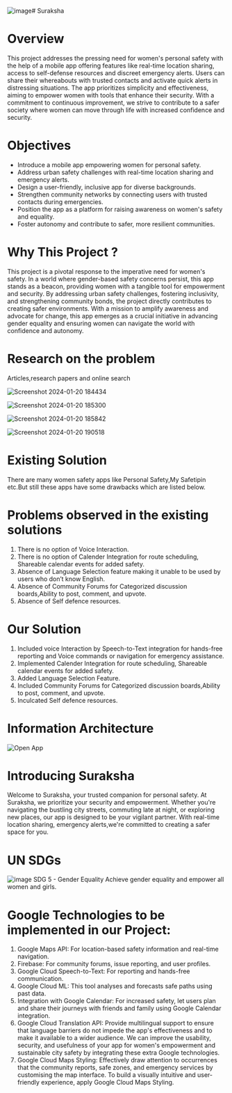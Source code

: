 ![image](https://github.com/ShaikArshidBanu/Suraksha/assets/107802389/9b4f3812-8b77-4169-9c5d-1db623a8e187)# Suraksha
# Overview 
This project addresses the pressing need for women's personal safety with the help of a mobile app offering features like real-time location sharing, access to self-defense resources and discreet emergency alerts. Users can share their whereabouts with trusted contacts and activate quick alerts in distressing situations. The app prioritizes simplicity and effectiveness, aiming to empower women with tools that enhance their security.  With a commitment to continuous improvement, we strive to contribute to a safer society where women can move through life with increased confidence and security.
# Objectives 
- Introduce a mobile app empowering women for personal safety.  
- Address urban safety challenges with real-time location sharing and emergency alerts.  
- Design a user-friendly, inclusive app for diverse backgrounds.  
- Strengthen community networks by connecting users with trusted contacts during emergencies.  
- Position the app as a platform for raising awareness on women's safety and equality.  
- Foster autonomy and contribute to safer, more resilient communities.
# Why This Project ?
This project is a pivotal response to the imperative need for women's safety. In a world where gender-based safety concerns persist, this app stands as a beacon, providing women with a tangible tool for empowerment and security. By addressing urban safety challenges, fostering inclusivity, and strengthening community bonds, the project directly contributes to creating safer environments. With a mission to amplify awareness and advocate for change, this app emerges as a crucial initiative in advancing gender equality and ensuring women can navigate the world with confidence and autonomy.
# Research on the problem
Articles,research papers and online search

![Screenshot 2024-01-20 184434](https://github.com/ShaikArshidBanu/Suraksha/assets/112767165/821e6ac3-bd7d-4874-9f59-e339d4628b16)

![Screenshot 2024-01-20 185300](https://github.com/ShaikArshidBanu/Suraksha/assets/112767165/e300f235-5f09-427e-8003-71c25682cb75)

![Screenshot 2024-01-20 185842](https://github.com/ShaikArshidBanu/Suraksha/assets/112767165/f87df10e-d5a0-46cc-8694-ad93a54bd154)

![Screenshot 2024-01-20 190518](https://github.com/ShaikArshidBanu/Suraksha/assets/112767165/3e54ae6e-d228-4bbd-9dd7-fdf6d3060da0)

# Existing Solution
There are many women safety apps like Personal Safety,My Safetipin etc.But still these apps have some drawbacks which are listed below.

# Problems observed in the existing solutions
1. There is no option of Voice Interaction.
2. There is no option of Calender Integration for route scheduling, Shareable calendar events for added safety.
3. Absence of Language Selection feature making it unable to be used by users who don’t know English.
4. Absence of Community Forums for Categorized discussion boards,Ability to post, comment, and upvote.
5. Absence of Self defence resources.

# Our Solution 
1. Included voice Interaction by Speech-to-Text integration for hands-free reporting and Voice  commands or navigation for emergency assistance.
2. Implemented Calender Integration for route scheduling, Shareable calendar events for added safety.
3. Added Language Selection Feature.
4. Included Community Forums for Categorized discussion boards,Ability to post, comment, and upvote.
5. Inculcated Self defence resources.
 # Information Architecture
![Open App](https://github.com/ShaikArshidBanu/Suraksha/assets/112767165/8646cba0-be3f-40c4-a807-cf0ff28d85c5)

# Introducing Suraksha

Welcome to Suraksha, your trusted companion for personal safety. At Suraksha, we prioritize your security and empowerment. Whether you're navigating the bustling city streets, commuting late at night, or exploring new places, our app is designed to be your vigilant partner. With real-time location sharing, emergency alerts,we're committed to creating a safer space for you.  

# UN SDGs
![image](https://github.com/ShaikArshidBanu/Suraksha/assets/107802389/790bbd31-11e0-4a50-b614-c2daac5dd83c)
SDG 5 - Gender Equality
Achieve gender equality and empower all women and girls.

# Google Technologies to be implemented in our Project:
1. Google Maps API: For location-based safety information and real-time navigation.
2. Firebase: For community forums, issue reporting, and user profiles.
3. Google Cloud Speech-to-Text: For reporting and hands-free communication.
4. Google Cloud ML: This tool analyses and forecasts safe paths using past data.
5. Integration with Google Calendar: For increased safety, let users plan and share their journeys with friends and family using Google Calendar integration.
6. Google Cloud Translation API: Provide multilingual support to ensure that language barriers do not impede the app's effectiveness and to make it available to a wider audience. We can improve the usability, security, and usefulness of your app for women's empowerment and sustainable city safety by integrating these extra Google technologies.
7. Google Cloud Maps Styling: Effectively draw attention to occurrences that the community reports, safe zones, and emergency services by customising the map interface. To build a visually intuitive and user-friendly experience, apply Google Cloud Maps Styling.



